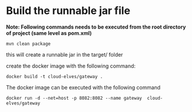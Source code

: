 # Build the runnable jar file

**Note: Following commands needs to be executed from the root directory of project (same level as pom.xml)**
```
mvn clean package
```

this will create a runnable jar in the target/ folder

create the docker image with the following command:

```
docker build -t cloud-elves/gateway .
```

The docker image can be executed with the following command

```
docker run -d --net=host -p 8082:8082 --name gateway  cloud-elves/gateway
```